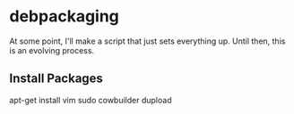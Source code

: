 # debpackaging

At some point, I'll make a script that just sets everything up. Until then, this is an evolving process.

## Install Packages
apt-get install vim sudo cowbuilder dupload
